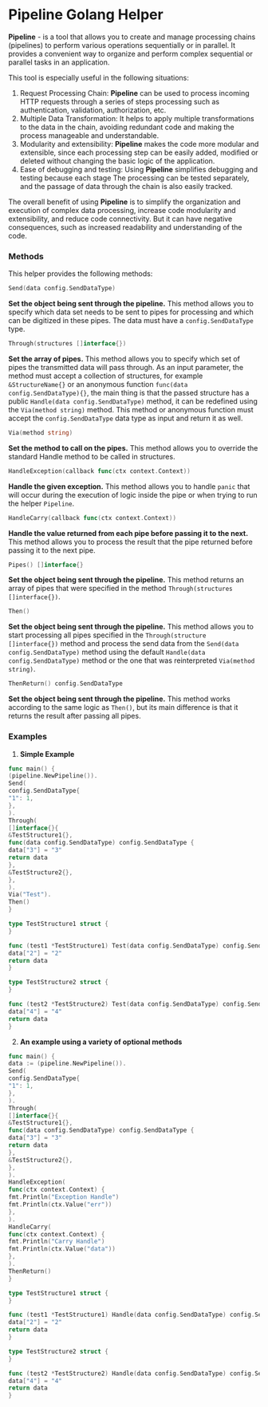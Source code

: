# Pipeline Golang Helper

**Pipeline** - is a tool that allows you to create and manage processing chains (pipelines) to perform
various operations sequentially or in parallel. It provides a convenient way to organize
and perform complex sequential or parallel tasks in an application.

This tool is especially useful in the following situations:

1. Request Processing Chain: **Pipeline** can be used to process incoming HTTP requests through a series of steps
processing such as authentication, validation, authorization, etc.
2. Multiple Data Transformation: It helps to apply multiple transformations to the data in the chain, avoiding
redundant code and making the process manageable and understandable.
3. Modularity and extensibility: **Pipeline** makes the code more modular and extensible, since each processing step can
be easily added, modified or deleted without changing the basic logic of the application.
4. Ease of debugging and testing: Using **Pipeline** simplifies debugging and testing because each stage
The processing can be tested separately, and the passage of data through the chain is also easily tracked.

The overall benefit of using **Pipeline** is to simplify the organization and execution of complex
data processing, increase code modularity and extensibility, and reduce code connectivity. But it can
have negative consequences, such as increased readability and understanding of the code.

### Methods

This helper provides the following methods:

```Go
Send(data config.SendDataType)
```

**Set the object being sent through the pipeline.**
This method allows you to specify which data set needs to be sent to pipes for processing and which can be digitized in
these pipes. The data must have a `config.SendDataType` type.

```Go
Through(structures []interface{})
```

**Set the array of pipes.**
This method allows you to specify which set of pipes the transmitted data will pass through. As an input parameter, the
method must accept a collection of structures, for example `&StructureName{}` or an anonymous
function `func(data config.SendDataType){}`, the
main
thing is that the passed structure has a public `Handle(data config.SendDataType)` method, it can be redefined using
the `Via(method string)`
method. This method or
anonymous function must accept the `config.SendDataType` data type as input and return it as well.

```Go
Via(method string)
```

**Set the method to call on the pipes.**
This method allows you to override the standard Handle method to be called in structures.

```Go
HandleException(callback func(ctx context.Context))
```

**Handle the given exception.** This method allows you to handle `panic` that
will occur during the execution of logic inside the pipe or when trying to run the helper `Pipeline`.

```Go
HandleCarry(callback func(ctx context.Context))
```

**Handle the value returned from each pipe before passing it to the next.**
This method allows you to process the result that the pipe returned before passing it to the next pipe.

```Go
Pipes() []interface{}
```

**Set the object being sent through the pipeline.** This method returns an array of pipes that were specified in the
method `Through(structures []interface{})`.

```Go
Then()
```

**Set the object being sent through the pipeline.** This method allows you to start processing all pipes specified in
the `Through(structure []interface{})` method and process the send data from the `Send(data config.SendDataType)` method
using the default `Handle(data config.SendDataType)` method or the one that was reinterpreted `Via(method string)`.

```Go
ThenReturn() config.SendDataType
```

**Set the object being sent through the pipeline.** This method works according to the same logic as `Then()`, but its
main
difference is that it returns the result after passing all pipes.

### Examples

1. **Simple Example**
```Go
func main() {
(pipeline.NewPipeline()).
Send(
config.SendDataType{
"1": 1,
},
).
Through(
[]interface{}{
&TestStructure1{},
func(data config.SendDataType) config.SendDataType {
data["3"] = "3"
return data
},
&TestStructure2{},
},
).
Via("Test").
Then()
}

type TestStructure1 struct {
}

func (test1 *TestStructure1) Test(data config.SendDataType) config.SendDataType {
data["2"] = "2"
return data
}

type TestStructure2 struct {
}

func (test2 *TestStructure2) Test(data config.SendDataType) config.SendDataType {
data["4"] = "4"
return data
}

```
2. **An example using a variety of optional methods**
```Go
func main() {
data := (pipeline.NewPipeline()).
Send(
config.SendDataType{
"1": 1,
},
).
Through(
[]interface{}{
&TestStructure1{},
func(data config.SendDataType) config.SendDataType {
data["3"] = "3"
return data
},
&TestStructure2{},
},
).
HandleException(
func(ctx context.Context) {
fmt.Println("Exception Handle")
fmt.Println(ctx.Value("err"))
},
).
HandleCarry(
func(ctx context.Context) {
fmt.Println("Carry Handle")
fmt.Println(ctx.Value("data"))
},
).
ThenReturn()
}

type TestStructure1 struct {
}

func (test1 *TestStructure1) Handle(data config.SendDataType) config.SendDataType {
data["2"] = "2"
return data
}

type TestStructure2 struct {
}

func (test2 *TestStructure2) Handle(data config.SendDataType) config.SendDataType {
data["4"] = "4"
return data
}
```